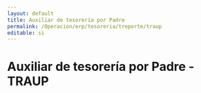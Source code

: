```yaml
---
layout: default
title: Auxiliar de tesorería por Padre
permalink: /Operacion/erp/tesoreria/treporte/traup
editable: si
---
```


# Auxiliar de tesorería por Padre - TRAUP








